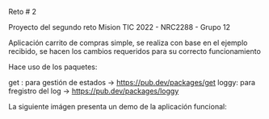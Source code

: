 Reto # 2

Proyecto del segundo reto Mision TIC 2022 - NRC2288 - Grupo 12

Aplicación carrito de compras simple, se realiza con base en el ejemplo recibido, se hacen los cambios requeridos para su correcto funcionamiento

Hace uso de los paquetes:

get : para gestión de estados -> https://pub.dev/packages/get
loggy: para fregistro del log -> https://pub.dev/packages/loggy
  
La siguiente imágen presenta un demo de la aplicación funcional:

